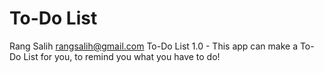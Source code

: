 # To-Do List

Rang Salih <rangsalih@gmail.com>
To-Do List 1.0 - This app can make a To-Do List for you, to remind you what you have to do!
